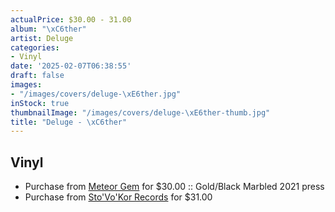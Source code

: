 ```yaml
---
actualPrice: $30.00 - 31.00
album: "\xC6ther"
artist: Deluge
categories:
- Vinyl
date: '2025-02-07T06:38:55'
draft: false
images:
- "/images/covers/deluge-\xE6ther.jpg"
inStock: true
thumbnailImage: "/images/covers/deluge-\xE6ther-thumb.jpg"
title: "Deluge - \xC6ther"
---
```


## Vinyl
* Purchase from [Meteor Gem](https://meteor-gem.com/products/deluge-aether-2xlp) for $30.00 :: Gold/Black Marbled 2021 press
* Purchase from [Sto'Vo'Kor Records](https://stovokor-records.com/products/deluge-aether) for $31.00
